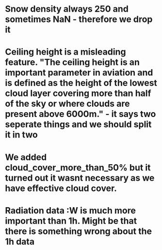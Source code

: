 # Snow density always 250 and sometimes NaN - therefore we drop it 
# Ceiling height is a misleading feature. "The ceiling height is an important parameter in aviation and is defined as the height of the lowest cloud layer covering more than half of the sky or where clouds are present above 6000m." - it says two seperate things and we should split it in two

# We added cloud_cover_more_than_50% but it turned out it wasnt necessary as we have effective cloud cover.





# Radiation data :W is much more important than 1h. Might be that there is something wrong about the 1h data
